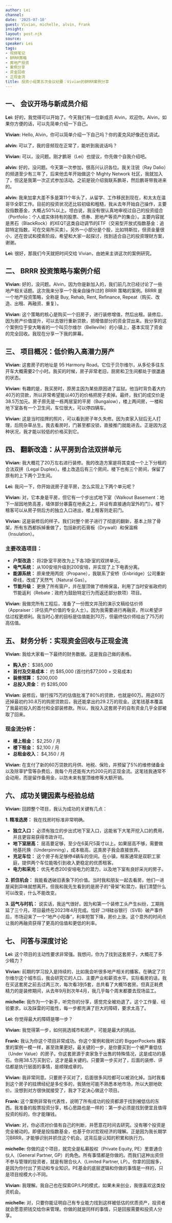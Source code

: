 ```yaml
---
author: Lei
channel: 
date: '2025-07-10'
guest: Vivian, michelle, alvin, Frank
insight: 
layout: post.njk
source: 
speaker: Lei
tags:
- 视频笔记
- BRRR策略
- 房地产投资
- 案例分享
- 资金回收
- 正现金流
title: 投资小组第五次会议纪要：Vivian的BRRR案例分享
---
```


## 一、 会议开场与新成员介绍

**Lei:** 好的，我觉得可以开始了。今天我们有一位新成员
Alvin，欢迎你。Alvin，如果你方便的话，可以先简单介绍一下自己。

**Vivian:** Hello,
Alvin，你可以简单介绍一下自己吗？你的麦克风好像还在调试。

**alvin:** 可以了，我的音频现在正常了，能听到我说话吗？

**Vivian:** 可以，没问题。刚才鹏哥（Lei）也提议，你先做个自我介绍吧。

**alvin:** 好的，没问题。今天第一次参加，很高兴认识各位。我关注锐（Ray
Dalio）的频道至少有三年了，后来他去年开始做这个 Mighty Network
社区，我就加入了，但这是我第一次正式参加活动。之前是锐介绍我联系鹏哥，然后鹏哥带我进来的。

**alvin:**
我来加拿大差不多是第11个年头了，从留学、工作移民到现在，和太太在温哥华全职工作。目前的投资状况还比较初级和粗糙，我从去年开始自己操作，主要投指数基金，大概占50%以上。坦白说，我没有很认真地审视过自己的投资组合（Portfolio：个人或实体持有的股票、债券、房地产等资产的集合）。主要内容就是黑石（BlackRock）的XEQT这类自动调节的ETF（交易型开放式指数基金：追踪特定指数，可在交易所买卖）。另外一小部分是个股，比如特斯拉，但资金量很小，还在尝试和摸索阶段。希望和大家一起探讨，找到适合自己的投资理财方案，谢谢。

**Lei:** 很好，那我们今天就把时间交给 Vivian，由她来主讲这次的案例研究。

## 二、 BRRR 投资策略与案例介绍

**Vivian:**
好的，没问题。Alvin，因为你是新加入的，我们前几次已经讨论了一些地产相关话题。这次我来分享一个我亲自操作过的
BRRR 策略的案例。BRRR 是一个地产投资策略，全称是 Buy, Rehab, Rent,
Refinance, Repeat（购买、改造、出租、再融资、重复）。

**Vivian:**
这个策略的核心是购买一个旧房子，进行装修增值，然后出租。装修后，因为房产价值提升，可以去银行重新贷款，把增值部分的资金贷出来。我分享的这个案例位于安大略省的一个叫贝尔维尔（Belleville）的小镇上，基本实现了资金的完全回收。我现在分享一下我的屏幕。

## 三、 项目概况：低价购入高潜力房产

**Vivian:** 这套房子的地址是 95 Harmony
Road。它位于贝尔维尔，从多伦多往东开车大概需要2个小时。我买的时候，房子非常老旧，厨房和卫生间都处于很邋遢的状态。

**Vivian:**
有趣的是，我买房时，原房主因为某些原因进了监狱。他当时背负着大约40万的贷款，所以非常希望能以40万的价格把房子卖掉。最终，我们的成交价是38.5万加元。房子原先是一栋两居室的平房（Bungalow），楼上两间房，一楼和地下室各有一个卫生间，车位很大，可以停四辆车。

**Vivian:**
这是当时挂牌的照片，可以看到房子年久失修。因为卖家入狱后无人打理，后院杂草丛生。我去看房时，门甚至都没锁，直接推门就能进去。正是因为这种状况，我才能以较低的价格买到它。

## 四、 翻新改造：从平房到合法双拼单元

**Vivian:**
我大概花了20万左右进行装修。我的改造方案是将其变成一个上下分租的合法双拼（Legal
Duplex）。楼上改造后有三个房间，楼下也有三个房间，保留了原有的上下两个卫生间。

**Lei:** 我问一下，你开始说房子是平房，怎么实现上下两个单元呢？

**Vivian:** 对，它本身是平房，但它有一个步出式地下室（Walkout
Basement：地下一层因地势高差，墙体部分暴露在地表之上，并设有直接通向室外的门）。楼下租客可以从房子侧后方的独立入口进出，楼上租客则走前门。

**Vivian:**
这是装修后的样子。我们对整个房子进行了彻底的翻新，基本上除了骨架，所有东西都拆掉重做了，包括新的石膏板（Drywall）和保温棉（Insulation）。

### 主要改造项目：

- **户型改造：** 将2卧室平房改为上下各3卧室的双拼单元。
- **电气系统：** 从100安培升级到200安培，并实现了上下电表分离。
- **能源系统：**
  原来使用丙烷（Propane），我联系了安桥（Enbridge）公司重新牵线，改成了天然气（Natural
  Gas）。
- **节能升级：**
  更换了所有窗户，并在屋顶做了喷棉保温，利用了当时安省政府的节能返利（Rebate：政府为鼓励特定行为而返还部分款项）项目。

**Vivian:**
我做完所有工程后，准备了一份图文并茂的演示文稿给估价师（Appraiser：评估资产价值的专业人士）。因为我需要进行再融资，所以希望评估过程更顺利。我当时心里的目标是估值能到70万，但最终估价师给出了75万的高估值。

## 五、 财务分析：实现资金回收与正现金流

**Vivian:** 我给大家看一下最终的财务数据。这是我自己做的表格。

- **购入价：** \$385,000
- **首付及交易成本：** 约 \$85,000 (首付约\$77,000 + 交易成本)
- **装修预算：** \$200,000
- **总投入资金：** 约 \$285,000

**Vivian:**
装修后，银行按75万的估值批准了80%的贷款，也就是60万。用这60万还掉最初约30.8万的购房贷款后，我还能拿出约29.2万的现金。这笔钱基本覆盖了我最初投入的首付和全部装修款。所以，我投入这套房子的自有资金几乎全部被取了回来。

### 现金流分析：

- **楼上租金：** \$2,250 / 月
- **楼下租金：** \$2,100 / 月
- **总租金收入：** \$4,350 / 月

**Vivian:**
在支付了新的60万贷款的月供、地税、保险，并预留了5%的维修储备金以及除草铲雪等杂费后，我每个月还能有大约200元的正现金流。这笔钱我通常不会动用，而是留作备用金，以防未来有屋顶维修等大额开销。

## 六、 成功关键因素与经验总结

**Vivian:** 回顾整个项目，我认为成功的关键有几点：

**1. 精准选房：** 我在找房时标准非常明确。

- **独立入口：**
  必须有独立的步出式地下室入口，这能省下大笔开挖入口的费用，并且更容易获得市政许可。
- **地下室层高：**
  层高要足够，至少在6英尺5英寸以上。如果层高不够，需要做地基托换（Underpinning），成本极高，这类房子我会直接放弃。
- **充足车位：**
  这个房子有足够停4辆车的空间。在小镇，租客通常是双职工家庭，提供两个车位能吸引到收入更稳定的优质租客。
- **电力和采光：**
  优先考虑200安培电力的潜力，以及地下室有良好采光的房子。

**2. 抓住机会：**
我能看透破旧表象下的价值。当时我和朋友一起去看房，他们一进屋闻到异味就想离开。但我和我先生看到的是房子的“骨架”和潜力，我们清楚什么可以改变，什么不能改变。

**3. 运气与时机：**
说实话，我运气很好。因为和第一个装修工头产生纠纷，工期拖延了三个月。项目最终在2023年4月完成。恰好
그때硅谷银行（SVB）破产事件后，市场迎来了一个“地产小阳春”，利率短暂下降，房价上涨。这个意外的时间点让我的再融资获得了更高的估值和更低的利率。

## 七、 问答与深度讨论

**Lei:**
这个项目的主动性要求非常强。我想问，你为了找到这套房子，大概花了多少精力？

**Vivian:**
前期的学习投入是持续的，比如我会听很多地产相关的播客。在确定了贝尔维尔这个城市后，我会研究它的人口、主要产业和薪资水平。实际看房的话，我在买这套房之前去过两三次，每次看3到5套，总共看了大概15套房。但真正耗费精力的是装修期间，从去年9月到次年4月，我几乎每个周末都要去现场监工。

**michelle:**
我作为一个新手，听完你的分享，感觉完全被劝退了。这个工作量、经验要求，以及踩雷的可能性，每一步都充满了巨大的障碍，要求太高了。

**Lei:** 你觉得最大的障碍是哪一步？

**Vivian:** 我觉得第一步，如何挑选城市和房产，可能是最大的挑战。

**Frank:** 我认为你这个项目非常成功。你这个案例和我听过的 BiggerPockets
播客里的案例一模一样，甚至效果更好。最关键的一步，是你要买到一个被严重低估（Under
Value）的房子。你这套房源于卖家急于出售的特殊情况，这是成功的基石。你用38.5万买到它，这才是最关键的。只要第一步买对了，后面的装修、评估都是执行层面的事情，是顺理成章的。

**Vivian:**
我非常同意。只要房子买对了，后面很多风险都可以被消化掉。当时我看到这个房子的挂牌经纪是多伦多的，我猜他可能不熟悉本地市场，所以大胆地砍价。没想到对方很快就接受了，我才下定决心做这个项目。

**Frank:**
这个案例非常有代表性，说明了所有成功的投资都源于找到被低估的东西。我准备的股票投资分享，核心思路也是一样的：第一步必须是找到便宜且值得投资的标的，你才能赚钱。

**Vivian:**
对，你必须对价值有自己的判断，并愿意花时间去研究。没有哪个投资是完全被动的。即便是投指数基金，也基于你对宏观经济的理解。正是因为我长期学习BRRR，才能够识别并抓住这个机会。这背后是认知的积累和执行力。

**michelle:** 你做的这个项目，就完全是私募股权（Private Equity,
PE）里普通合伙人（General Partner,
GP）的角色。所有事情都是你做的。而我们这种出资但不参与管理的投资者，就是有限合伙人（Limited
Partner,
LP）。你拿的回报多，是因为你付出了劳动和专业知识。PE基金的底层逻辑和你做的事情是一样的，只是项目规模大小不同。

**Vivian:**
我理解。我自己也在探索GP/LP的模式，如果未来创业，我很喜欢这类投资机会。

**michelle:**
对，只要你能证明自己有专业能力找到这样被低估的优质资产，投资者就会愿意把钱交给你来管理。你做的就是同样的事情，只是回报需要和投资人分享。
